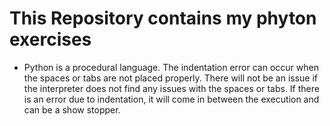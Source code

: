 # This Repository contains my phyton exercises

- Python is a procedural language. The indentation error can occur when the spaces or tabs are not placed properly. There will not be an issue if the interpreter does not find any issues with the spaces or tabs. If there is an error due to indentation, it will come in between the execution and can be a show stopper.